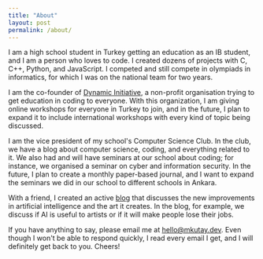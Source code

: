 ```yaml
---
title: "About"
layout: post
permalink: /about/
---
```

I am a high school student in Turkey getting an education as an IB student, and I am a person who loves to code. I created dozens of projects with C, C++, Python, and JavaScript. I competed and still compete in olympiads in informatics, for which I was on the national team for two years.


I am the co-founder of [Dynamic Initiative](https://dynamicini.org), a non-profit organisation trying to get education in coding to everyone. With this organization, I am giving online workshops for everyone in Turkey to join, and in the future, I plan to expand it to include international workshops with every kind of topic being discussed.

I am the vice president of my school's Computer Science Club. In the club, we have a blog about computer science, coding, and everything related to it. We also had and will have seminars at our school about coding; for instance, we organised a seminar on cyber and information security. In the future, I plan to create a monthly paper-based journal, and I want to expand the seminars we did in our school to different schools in Ankara.

With a friend, I created an active [blog](https://cookieblog.net) that discusses the new improvements in artificial intelligence and the art it creates. In the blog, for example, we discuss if AI is useful to artists or if it will make people lose their jobs.

If you have anything to say, please email me at [hello@mkutay.dev](mailto:hello@mkutay.dev). Even though I won't be able to respond quickly, I read every email I get, and I will definitely get back to you. Cheers!